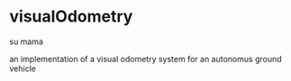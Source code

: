 visualOdometry
==============

su mama

an implementation of a visual odometry system for an autonomus ground vehicle
